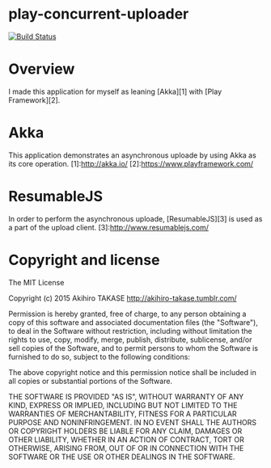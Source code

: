 # play-concurrent-uploader
[![Build Status](https://travis-ci.org/AkihiroTAKASE/play-concurrent-uploader.svg?branch=master)](https://travis-ci.org/AkihiroTAKASE/play-concurrent-uploader)

# Overview
I made this application for myself as leaning [Akka][1] with [Play Framework][2].

# Akka
This application demonstrates an asynchronous uploade by using Akka as its core operation.
[1]:http://akka.io/
[2]:https://www.playframework.com/

# ResumableJS
In order to perform the asynchronous uploade, [ResumableJS][3] is used as a part of the upload client.
[3]:http://www.resumablejs.com/

# Copyright and license
The MIT License

Copyright (c) 2015 Akihiro TAKASE http://akihiro-takase.tumblr.com/

Permission is hereby granted, free of charge, to any person obtaining a copy
of this software and associated documentation files (the "Software"), to deal
in the Software without restriction, including without limitation the rights
to use, copy, modify, merge, publish, distribute, sublicense, and/or sell
copies of the Software, and to permit persons to whom the Software is
furnished to do so, subject to the following conditions:

The above copyright notice and this permission notice shall be included in
all copies or substantial portions of the Software.

THE SOFTWARE IS PROVIDED "AS IS", WITHOUT WARRANTY OF ANY KIND, EXPRESS OR
IMPLIED, INCLUDING BUT NOT LIMITED TO THE WARRANTIES OF MERCHANTABILITY,
FITNESS FOR A PARTICULAR PURPOSE AND NONINFRINGEMENT. IN NO EVENT SHALL THE
AUTHORS OR COPYRIGHT HOLDERS BE LIABLE FOR ANY CLAIM, DAMAGES OR OTHER
LIABILITY, WHETHER IN AN ACTION OF CONTRACT, TORT OR OTHERWISE, ARISING FROM,
OUT OF OR IN CONNECTION WITH THE SOFTWARE OR THE USE OR OTHER DEALINGS IN
THE SOFTWARE.
